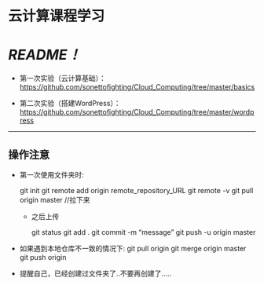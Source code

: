 
# 云计算课程学习

# *README！*

- 第一次实验（云计算基础）：https://github.com/sonettofighting/Cloud_Computing/tree/master/basics

- 第二次实验（搭建WordPress）：https://github.com/sonettofighting/Cloud_Computing/tree/master/wordpress
-----------------------

## 操作注意



- 第一次使用文件夹时:

   git init
   git remote add origin remote_repository_URL 
   git remote -v
   git pull origin master //拉下来

  - 之后上传

     git status
     git add .
     git commit -m “message”
     git push -u origin master

- 如果遇到本地仓库不一致的情况下:
  git pull origin 
  git merge origin master
  git push origin 
  
- 提醒自己，已经创建过文件夹了..不要再创建了.....